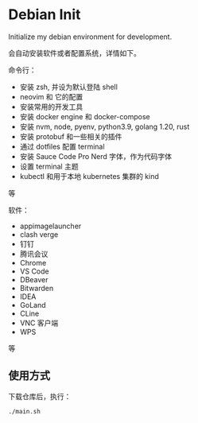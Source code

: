 Debian Init
===

Initialize my debian environment for development. 

会自动安装软件或者配置系统，详情如下。

命令行：

* 安装 zsh, 并设为默认登陆 shell
* neovim 和 它的配置
* 安装常用的开发工具
* 安装 docker engine 和 docker-compose
* 安装 nvm, node, pyenv, python3.9, golang 1.20, rust
* 安装 protobuf 和一些相关的插件
* 通过 dotfiles 配置 terminal
* 安装 Sauce Code Pro Nerd 字体，作为代码字体
* 设置 terminal 主题
* kubectl 和用于本地 kubernetes 集群的 kind

等

软件：

* appimagelauncher
* clash verge
* 钉钉
* 腾讯会议
* Chrome
* VS Code
* DBeaver
* Bitwarden
* IDEA
* GoLand
* CLine
* VNC 客户端
* WPS

等

## 使用方式

下载仓库后，执行：

``` bash
./main.sh
```
